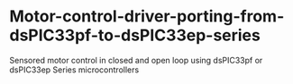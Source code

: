 # Motor-control-driver-porting-from-dsPIC33pf-to-dsPIC33ep-series
Sensored motor control in closed and open loop using dsPIC33pf or dsPIC33ep Series microcontrollers
